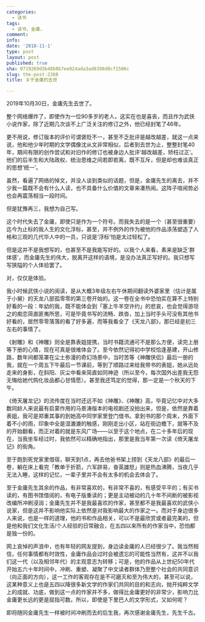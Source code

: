 ```yaml
---
categories:
  - 读书
tags:
  - 读书，金庸，
comment: 
info: 
date: '2018-11-1'
type: post
layout: post
published: true
sha: 0719269d3b48b8b7ee024ada3ad8398d8cf1506c
slug: the-post-2388
title: 关于金庸的去世

---
```



2019年10月30日，金庸先生去世了。

整个网络爆炸了，即使作为一位90多岁的老人，这实在也是喜丧，而且作为武侠小说作家，除了近期几次谈不上广泛关注的修订之外，他已经封笔了46年。

更不用说，修订版本的评价可谓褒贬不一，甚至不乏批评是越改越差，就这一点来说，他和他少年时期的文学偶像沈从文非常相似，后者到去世为止，整整封笔40年，期间有限的创作尝试和对旧作的修订也被身边人批评‘越改越差，矫枉过正’。他们的后半生和大陆政权、统治思维之间若即若离，既不互斥，但是却也难谈真正的思想‘统一’。

虽然，看遍了网络的悼文，并没人谈到类似的话题，但是，金庸先生的离去，并不少我一篇既不会有什么人读，也不具备什么价值的文章来凑热闹。这阵子喧闹势必也会再震荡相当一段时间。

但是犹豫再三，我想为自己写。

这个时代失去了金庸，即使只是作为一个符号。而我失去的是一个（甚至很重要）迄今为止标的我人生的文化浮标，甚至，并不例外的作为被他的作品涤荡塑造了人格和三观的几代华人中的一员，只说是‘浮标’怕是太过轻松了。

但是这并不是我想写的，也甚至不是我能写好的。以我个人来看，素来是缺乏‘群体感’，而金庸先生的伟大，脱离开这样的语境，是没办法真正写好的。我只想写写狭隘的个人体验罢了。

对，仅仅是体验。

我小时候武侠小说的阅读，是从大概3年级左右午休期间翻读外婆家里（估计是属于小舅）的天龙八部孤零零的第三卷开始的。这一卷在全书中恐怕实在算不上特别好看的一段：年幼的我，既不能体会到「塞上牛羊空许约」的悲哀，也会觉得游坦之的痴恋简直匪夷所思，可是毕竟书写的流畅、跌沓，加上当时手头可没有其他书好看的，居然零零落落的看了好多遍，而等我看全了《天龙八部》，那已经是初三左右的事情了。

《射雕》和《神雕》则全是靠表姐提携，当时书籍流通可不是那么方便，读完上册等下册的心情，现在可真是很难体会了。至今依然记得初中学校恰逢基建，开山修路，数年间都笼罩在尘土弥漫的奇幻场景中，当时苦等《神雕侠侣》最后一册的我，就在一个周五下午最后一节课前，等到了顺路过来给我带书的表姐，她从远处走来的身影，在斜阳、灰尘中看来简直如同神迹（所以至今，每次国外出差我无怨无悔给她代购化妆品都心甘情愿）。甚至我还笃定的觉得，那一定是一个秋天的下午。

《倚天屠龙记》的流传度在当时还远不如《神雕》、《神雕》高，毕竟记忆中对大多数同龄人来说最有启蒙作用的马景涛版本的电视剧还没拍出来，但是，依然是靠着表姐，我可是郑重其事的到她高中同学家里登门借书。拿到书的那个周末，外面下着不小的雨，印象中全是湿漉漉的触感，刚刚走出小区，站在街边檐下，就等不及的开始翻看，而正对着的就是东风广场——以至于这个地点，在二十多年后的现在，当我坐车经过时，我依然可以精确地指出，那里是我当年第一次读《倚天屠龙记》的街角。

至于跑到死党家里借宿，聊天到1点，再去他爸书架上捞到《天龙八部》的最后一卷，躺在床上看完「教单于折箭，六军辟易，奋英雄怒」则是热血沸腾，当夜几乎无法入睡，这样的记忆，一辈子里并不会有太多的机会去体会了。

至于金庸先生其余的作品，有非常喜欢的，有非常不喜的，有感受平平的；有买书读的，有图书馆借阅的，有电子版重读的；更是主动被动的几十年不间断的被影视改编所冲刷浸润；金庸先生并不是我最喜欢的作家，甚至都不是我最喜欢的武侠小说家，但是这并不影响他实际上依然是对我影响最大的作家之一。而对于身边很多人来说，也是一样的道理，他的书和作品相关，可以不是最欣赏或者最完美的，但是他和我们文化生活/个人经验的日常融合，在五四以来所有的作家当中，恐怕都是独一份的。

网上哀悼的声浪中，也有年轻的网友提到，身边读金庸的人已经很少了。我当然相信，任何事情都有时效性，金庸作品会过时会被遗忘的可能性当然有，这并不以我们这一代（以及相邻年代）的主观意志为转移；可是，他的作品从上世纪50年代开始五六十年时间中，冲刷、重塑、凝聚了中文读者群体乃至整个社会的共同意识（向正面的方向），这一工作的客观存在是不可磨灭和至为伟大的，甚至可以说，这某种意义上也是五四以降很多新文学的作家们共同的目的和志向，抛开纯粹文学上的成就、功底，做到这一点的作家并不多，做得比金庸更好的非常少，影响力比金庸更长远的更是屈指可数。所以，即使是下里巴人的文学形式，又如何呢？

即将随同金庸先生一样被时间冲刷而去的后生我，再次感谢金庸先生，先生千古。



